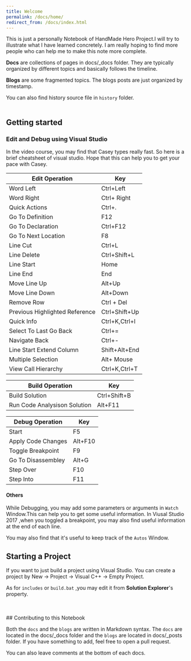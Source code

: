 ```yaml
---
title: Welcome
permalink: /docs/home/
redirect_from: /docs/index.html
---
```


This is just a personally Notebook of HandMade Hero Project.I will try to illustrate what I have learned concretely.
I am really hoping to find more people who can help me to make this note more complete.

**Docs** are collections of pages in docs/_docs folder. They are typically organized by different topics and basically follows the timeline.

**Blogs** are some fragmented topics. The blogs posts are just organized by timestamp.

You can also find history source file in `history` folder.
<br>
<br>
## Getting started

### Edit and Debug using Visual Studio

In the video course, you may find that Casey types really fast. So here is a brief cheatsheet of visual studio. Hope that this can help you to get your pace with Casey.


|Edit Operation| Key|
| ----- | ----- |
| Word Left | Ctrl+Left|
| Word Right|Ctrl+ Right|
|Quick Actions|Ctrl+.|
|Go To Definition| F12|
|Go To Declaration|Ctrl+F12|
|Go To Next Location|F8|
|Line Cut|Ctrl+L|
|Line Delete|Ctrl+Shift+L|
|Line Start|Home|
|Line End|End|
|Move Line Up|Alt+Up|
|Move Line Down|Alt+Down|
|Remove Row|Ctrl + Del|
|Previous Highlighted Reference|Ctrl+Shift+Up|
|Quick Info|Ctrl+K,Ctrl+I|
|Select To Last Go Back|Ctrl+=|
|Navigate Back|Ctrl+-|
|Line Start Extend Column|Shift+Alt+End|
|Multiple Selection|Alt+ Mouse|
|View Call Hierarchy|Ctrl+K,Ctrl+T|



|Build Operation| Key|
|---|---|
|Build Solution|Ctrl+Shift+B|
|Run Code Analysison Solution|Alt+F11|


|Debug Operation| Key|
|---|---|
|Start|F5|
|Apply Code Changes|Alt+F10|
|Toggle Breakpoint| F9|
|Go To Disassembley|Alt+G|
|Step Over|F10|
|Step Into|F11|


#### Others
While Debugging, you may add some parameters or arguments in `Watch` Window.This can help you to get some useful information. In Viusal Studio 2017 ,when you toggled a breakpoint, you may also find useful information at the end of each line.  

You may also find that it's useful to keep track of the `Autos` Window. 


## Starting a Project
If you want to just build a project using Visual Studio. You can create a project by New -> Project -> Visual C++ -> Empty Project.  

As for `includes`  or `build.bat` ,you may edit it from **Solution Explorer**'s property. 



<br>
<br>
## Contributing to this Notebook

Both the `docs` and the `blogs` are written in Markdown syntax. The `docs` are located in the docs/_docs folder and the `blogs` are located in docs/_posts folder. If you have something to add, feel free to open a pull request.

You can also leave comments at the bottom of each docs.


